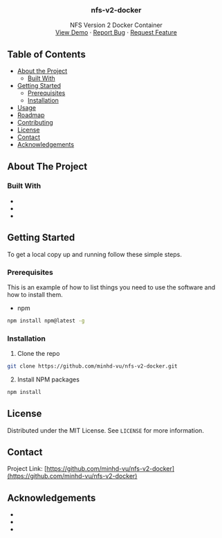 <!-- PROJECT LOGO -->
<br />
<p align="center">
  <h3 align="center">nfs-v2-docker</h3>
  <p align="center">
    NFS Version 2 Docker Container
    <br />
    <a href="https://github.com/minhd-vu/nfs-v2-docker">View Demo</a>
    ·
    <a href="https://github.com/minhd-vu/nfs-v2-docker/issues">Report Bug</a>
    ·
    <a href="https://github.com/minhd-vu/nfs-v2-docker/issues">Request Feature</a>
  </p>
</p>



<!-- TABLE OF CONTENTS -->
## Table of Contents

* [About the Project](#about-the-project)
  * [Built With](#built-with)
* [Getting Started](#getting-started)
  * [Prerequisites](#prerequisites)
  * [Installation](#installation)
* [Usage](#usage)
* [Roadmap](#roadmap)
* [Contributing](#contributing)
* [License](#license)
* [Contact](#contact)
* [Acknowledgements](#acknowledgements)



<!-- ABOUT THE PROJECT -->
## About The Project


### Built With

* []()
* []()
* []()



<!-- GETTING STARTED -->
## Getting Started

To get a local copy up and running follow these simple steps.

### Prerequisites

This is an example of how to list things you need to use the software and how to install them.
* npm
```sh
npm install npm@latest -g
```

### Installation

1. Clone the repo
```sh
git clone https://github.com/minhd-vu/nfs-v2-docker.git
```
2. Install NPM packages
```sh
npm install
```

<!-- LICENSE -->
## License

Distributed under the MIT License. See `LICENSE` for more information.


<!-- CONTACT -->
## Contact

Project Link: [https://github.com/minhd-vu/nfs-v2-docker](https://github.com/minhd-vu/nfs-v2-docker)



<!-- ACKNOWLEDGEMENTS -->
## Acknowledgements

* []()
* []()
* []()
